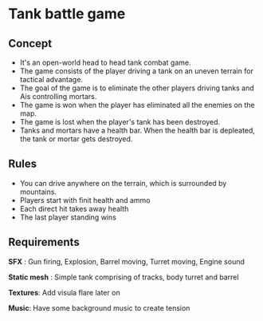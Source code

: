 # Tank battle game

## Concept

- It's an open-world head to head tank combat game.
- The game consists of the player driving a tank on an uneven terrain for tactical advantage.
- The goal of the game is to eliminate the other players driving tanks and Ais controlling mortars.
- The game is won when the player has eliminated all the enemies on the map.
- The game is lost when the player's tank has been destroyed.
- Tanks and mortars have a health bar. When the health bar is depleated, the tank or mortar gets destroyed.

## Rules

- You can drive anywhere on the terrain, which is surrounded by mountains.
- Players start with finit health and ammo
- Each direct hit takes away health
- The last player standing wins

## Requirements

**SFX** : Gun firing, Explosion, Barrel moving, Turret moving, Engine sound

**Static mesh** : Simple tank comprising of tracks, body turret and barrel

**Textures**: Add visula flare later on

**Music**: Have some background music to create tension